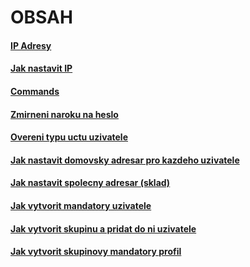 # OBSAH
#### [IP Adresy](https://github.com/k4p1cz/spse-zapisy/blob/main/POS/Cviceni/_obecne_utils.md#ip-adresy)
#### [Jak nastavit IP](https://github.com/k4p1cz/spse-zapisy/blob/main/POS/Cviceni/_obecne_utils.md#jak-nastavovat-ip)
#### [Commands](https://github.com/k4p1cz/spse-zapisy/blob/main/POS/Cviceni/_obecne_utils.md#commands)
#### [Zmirneni naroku na heslo](https://github.com/k4p1cz/spse-zapisy/blob/main/POS/Cviceni/_obecne_utils.md#zmirneni-naroku-na-heslo)
#### [Overeni typu uctu uzivatele](https://github.com/k4p1cz/spse-zapisy/blob/main/POS/Cviceni/_obecne_utils.md#overeni-typu-uctu-uzivatele)
#### [Jak nastavit domovsky adresar pro kazdeho uzivatele](https://github.com/k4p1cz/spse-zapisy/blob/main/POS/Cviceni/_obecne_utils.md#jak-nastavit-domovsky-adresar-pro-kazdeho-uzivatele)
#### [Jak nastavit spolecny adresar (sklad)](https://github.com/k4p1cz/spse-zapisy/blob/main/POS/Cviceni/_obecne_utils.md#jak-nastavit-spolecny-adresar-sklad)
#### [Jak vytvorit mandatory uzivatele](https://github.com/k4p1cz/spse-zapisy/blob/main/POS/Cviceni/_obecne_utils.md#jak-vytvorit-mandatory-uzivatele)
#### [Jak vytvorit skupinu a pridat do ni uzivatele](https://github.com/k4p1cz/spse-zapisy/blob/main/POS/Cviceni/_obecne_utils.md#jak-vytvorit-skupinu-a-pridat-do-ni-uzivatele)
#### [Jak vytvorit skupinovy mandatory profil](https://github.com/k4p1cz/spse-zapisy/blob/main/POS/Cviceni/_obecne_utils.md#jak-vytvorit-skupinu-a-pridat-do-ni-uzivatele)
